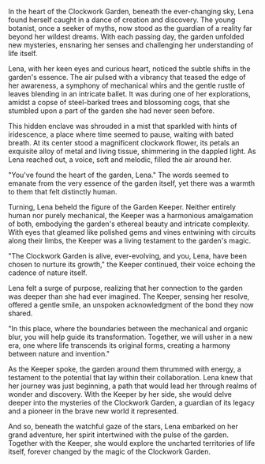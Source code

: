 In the heart of the Clockwork Garden, beneath the ever-changing sky, Lena found herself caught in a dance of creation and discovery. The young botanist, once a seeker of myths, now stood as the guardian of a reality far beyond her wildest dreams. With each passing day, the garden unfolded new mysteries, ensnaring her senses and challenging her understanding of life itself.

Lena, with her keen eyes and curious heart, noticed the subtle shifts in the garden's essence. The air pulsed with a vibrancy that teased the edge of her awareness, a symphony of mechanical whirs and the gentle rustle of leaves blending in an intricate ballet. It was during one of her explorations, amidst a copse of steel-barked trees and blossoming cogs, that she stumbled upon a part of the garden she had never seen before.

This hidden enclave was shrouded in a mist that sparkled with hints of iridescence, a place where time seemed to pause, waiting with bated breath. At its center stood a magnificent clockwork flower, its petals an exquisite alloy of metal and living tissue, shimmering in the dappled light. As Lena reached out, a voice, soft and melodic, filled the air around her.

"You've found the heart of the garden, Lena." The words seemed to emanate from the very essence of the garden itself, yet there was a warmth to them that felt distinctly human.

Turning, Lena beheld the figure of the Garden Keeper. Neither entirely human nor purely mechanical, the Keeper was a harmonious amalgamation of both, embodying the garden's ethereal beauty and intricate complexity. With eyes that gleamed like polished gems and vines entwining with circuits along their limbs, the Keeper was a living testament to the garden's magic.

"The Clockwork Garden is alive, ever-evolving, and you, Lena, have been chosen to nurture its growth," the Keeper continued, their voice echoing the cadence of nature itself.

Lena felt a surge of purpose, realizing that her connection to the garden was deeper than she had ever imagined. The Keeper, sensing her resolve, offered a gentle smile, an unspoken acknowledgment of the bond they now shared.

"In this place, where the boundaries between the mechanical and organic blur, you will help guide its transformation. Together, we will usher in a new era, one where life transcends its original forms, creating a harmony between nature and invention."

As the Keeper spoke, the garden around them thrummed with energy, a testament to the potential that lay within their collaboration. Lena knew that her journey was just beginning, a path that would lead her through realms of wonder and discovery. With the Keeper by her side, she would delve deeper into the mysteries of the Clockwork Garden, a guardian of its legacy and a pioneer in the brave new world it represented.

And so, beneath the watchful gaze of the stars, Lena embarked on her grand adventure, her spirit intertwined with the pulse of the garden. Together with the Keeper, she would explore the uncharted territories of life itself, forever changed by the magic of the Clockwork Garden.